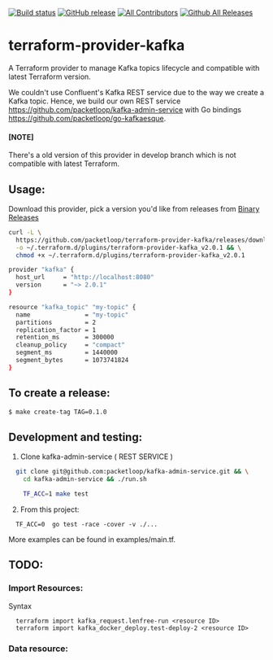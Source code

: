 [![Build status](https://circleci.com/gh/packetloop/terraform-provider-kafka.svg?style=shield&circle-token=:circle-token)](https://circleci.com/gh/packetloop/terraform-provider-kafka)
[![GitHub release](https://img.shields.io/github/release/packetloop/terraform-provider-kafka.svg)](https://github.com/packetloop/terraform-provider-kafka/releases/)
[![All Contributors](https://img.shields.io/github/contributors/packetloop/terraform-provider-kafka.svg?longCache=true&style=flat-square&colorB=orange&label=all%20contributors)](#contributors)
[![Github All Releases](https://img.shields.io/github/downloads/packetloop/terraform-provider-kafka/total.svg)]()


# terraform-provider-kafka

A Terraform provider to manage Kafka topics lifecycle and compatible with latest
Terraform version. 

We couldn't use Confluent's Kafka REST service due to the way we create a Kafka topic.
Hence, we build our own REST service https://github.com/packetloop/kafka-admin-service
with Go bindings https://github.com/packetloop/go-kafkaesque.


#### [NOTE]

There's a old version of this provider in develop branch which is not compatible with
latest Terraform.

## Usage:

Download this provider, pick a version you'd like from releases from
[Binary Releases](https://github.com/packetloop/terraform-provider-kafka/releases)

```bash
curl -L \
  https://github.com/packetloop/terraform-provider-kafka/releases/download/v2.0.1/terraform-provider-kafka_v2.0.1_darwin_amd64 \
  -o ~/.terraform.d/plugins/terraform-provider-kafka_v2.0.1 && \
  chmod +x ~/.terraform.d/plugins/terraform-provider-kafka_v2.0.1
```

```bash
provider "kafka" {
  host_url     = "http://localhost:8080"
  version      = "~> 2.0.1"
}

resource "kafka_topic" "my-topic" {
  name               = "my-topic"
  partitions         = 2
  replication_factor = 1
  retention_ms       = 300000
  cleanup_policy     = "compact"
  segment_ms         = 1440000
  segment_bytes      = 1073741824
}
```

## To create a release:
```bash
$ make create-tag TAG=0.1.0
```

## Development and testing:

1. Clone kafka-admin-service ( REST SERVICE )

```bash
  git clone git@github.com:packetloop/kafka-admin-service.git && \
    cd kafka-admin-service && ./run.sh

    TF_ACC=1 make test
```

2. From this project:

```
  TF_ACC=0  go test -race -cover -v ./...
```

More examples can be found in examples/main.tf.

## TODO:

### Import Resources:

Syntax

```
  terraform import kafka_request.lenfree-run <resource ID>
  terraform import kafka_docker_deploy.test-deploy-2 <resource ID>
```

### Data resource:

